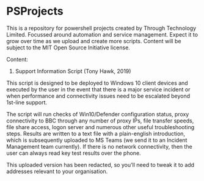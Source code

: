 # PSProjects
This is a repository for powershell projects created by Through Technology Limited. Focussed around automation and service management.  Expect it to grow over time as we upload and create more scripts. Content will be subject to the MIT Open Source Initiative license.

Content:

1. Support Information Script (Tony Hawk,  2019) 

This script is designed to be deployed to Windows 10 client devices and executed by the user in the event that there is a major service incident or when performance and connectivity issues need to be escalated beyond 1st-line support.

The script will run checks of Win10/Defender configuration status,  proxy connectivity to BBC through any number of proxy IPs, file transfer speeds,  file share access,  logon server and numerous other useful troubleshooting steps. Results are written to a text file with a plain-english introduction,  which is subsequently uploaded to MS Teams  (we send it to an Incident Management team currently).   If there is no network connectivity,   then the user can always read key test results over the phone.

This uploaded version has been redacted,   so you'll need to tweak it to add addresses relevant to your organisation.
